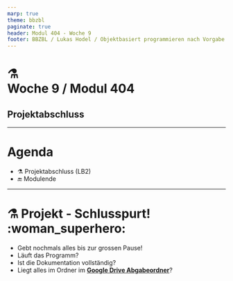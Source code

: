 ```yaml
---
marp: true
theme: bbzbl
paginate: true
header: Modul 404 - Woche 9
footer: BBZBL / Lukas Hodel / Objektbasiert programmieren nach Vorgabe
---
```


<!-- _class: big center -->

# :alembic:<br> Woche 9 / Modul 404

## Projektabschluss

---

<!-- _class: big emoji-list -->

# Agenda

- :alembic: Projektabschluss (LB2)
- :end: Modulende

---

<!-- _class: big -->

# <!--fit--> :alembic: Projekt - **Schlusspurt!** :woman_superhero:

- Gebt nochmals alles bis zur grossen Pause!
- Läuft das Programm?
- Ist die Dokumentation vollständig?
- Liegt alles im Ordner im **[Google Drive Abgabeordner]**?

[Google Drive Abgabeordner]:
  https://drive.google.com/drive/folders/1seTWj6RLq1_Q_-KbIWtk-m70cYOAP2IH
